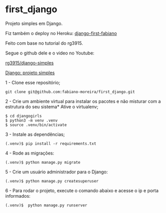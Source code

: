 # first_django

Projeto simples em Django.

Fiz também o deploy no Heroku:
[django-first-fabiano](https://django-first-fabiano.herokuapp.com/)

Feito com base no tutorial do rg3915.

Segue o github dele e o video no Youtube:

[rg3915/django-simples](https://github.com/rg3915/django-simples)

[Django: projeto simples ](https://www.youtube.com/watch?v=DEhzECzf7_g&t=305s)

1 - Clone esse repositório;

```
git clone git@github.com:fabiano-moreira/first_django.git

```

2 - Crie um ambiente virtual para instalar os pacotes e não misturar com a estrutura do seu sistema* Ative o virtualenv;

```
$ cd djangogirls
$ python3 -m venv .venv
$ source .venv/bin/activate
```

3 -  Instale as dependências;

```
(.venv)$ pip install -r requirements.txt

```

4 - Rode as migrações:

```
(.venv)$ python manage.py migrate

```
5 - Crie um usuário administrador para o Django:

```
(.venv)$ python manage.py createsuperuser
```

6 - Para rodar o projeto, execute o comando abaixo e acesse o ip e porta informados:

```
(.venv)$  python manage.py runserver
```
